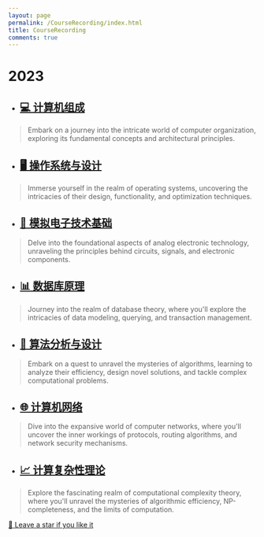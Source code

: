```yaml
---
layout: page
permalink: /CourseRecording/index.html
title: CourseRecording
comments: true
---
```


# 2023

- ## [💻 计算机组成](https://CRYoushiwo.github.io/CourseRecording/2023/ComputerOrganization)
> Embark on a journey into the intricate world of computer organization, exploring its fundamental concepts and architectural principles.

- ## [🖥️ 操作系统与设计](https://CRYoushiwo.github.io/CourseRecording/2023/OperatingSystem)
> Immerse yourself in the realm of operating systems, uncovering the intricacies of their design, functionality, and optimization techniques.

- ## [🔌 模拟电子技术基础](https://CRYoushiwo.github.io/CourseRecording/2023/AnalogElectronicTechnology)
> Delve into the foundational aspects of analog electronic technology, unraveling the principles behind circuits, signals, and electronic components.

- ## [📊 数据库原理](https://CRYoushiwo.github.io/CourseRecording/2023/Database)
> Journey into the realm of database theory, where you'll explore the intricacies of data modeling, querying, and transaction management.

- ## [🧠 算法分析与设计](https://CRYoushiwo.github.io/CourseRecording/2023/AlgorithmDesignAndAnalysis)
> Embark on a quest to unravel the mysteries of algorithms, learning to analyze their efficiency, design novel solutions, and tackle complex computational problems.

- ## [🌐 计算机网络](https://CRYoushiwo.github.io/CourseRecording/2023/ComputerNetwork)
> Dive into the expansive world of computer networks, where you'll uncover the inner workings of protocols, routing algorithms, and network security mechanisms.

- ## [📈 计算复杂性理论](https://CRYoushiwo.github.io/CourseRecording/2023/TheoryOfComputationComplexity)
> Explore the fascinating realm of computational complexity theory, where you'll unravel the mysteries of algorithmic efficiency, NP-completeness, and the limits of computation.

[🥰 Leave a star if you like it ](https://github.com/cryoushiwo/cryoushiwo.github.io)